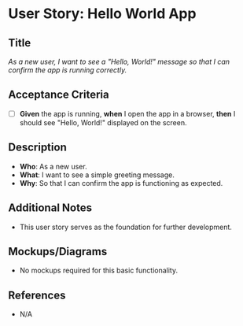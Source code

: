 # User Story: Hello World App

## Title
*As a new user, I want to see a "Hello, World!" message so that I can confirm the app is running correctly.*

## Acceptance Criteria
- [ ] **Given** the app is running, **when** I open the app in a browser, **then** I should see "Hello, World!" displayed on the screen.

## Description
- **Who**: As a new user.
- **What**: I want to see a simple greeting message.
- **Why**: So that I can confirm the app is functioning as expected.

## Additional Notes
- This user story serves as the foundation for further development.

## Mockups/Diagrams
- No mockups required for this basic functionality.

## References
- N/A 